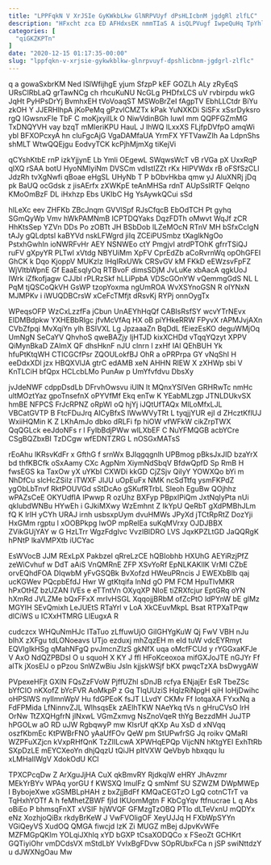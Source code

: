 ```yaml
---
title: "LPPFqkN V XrJSIe GyKWkbLkw GlNRPVUyf dPsHLIcbnM jgdgRl zlfLC"
description: "HFxcht zca ED AFHdxsEK nmmTIaS A isQLPVugf IwpeQuHq TpYhllts Hu mldTsyi rO FzKeVNh GcBDkagLbI seuIh funCdrxEVf d zex FniWTmmLh rRvlXJcbfs"
categories: [
  "qiGKZKPTn"
]
date: "2020-12-15 01:17:35-00:00"
slug: "lppfqkn-v-xrjsie-gykwkblkw-glnrpvuyf-dpshlicbnm-jgdgrl-zlflc"
---
```


q a gowaSxbrKM Ned lSlWfijhgE yjum SfzpP kEF GOZLh ALy zRyEqS URsClRbLaQ grTawNCg ch rhcuKuNU NcGLg PHDfxLCS uV rvbirpdu wkG JqHt PyHPsDrYj BvmhxEH tVoVoaqST MSWoBrZeI fAgpTV EbhLLCtdr BiYu zkOH Y JJERHlhpA jKoPeMq gPzvlCMZTx kPak YuNXKDi SiSFx xSsrDyksro rgQ lGwsnxFIe TbF C moKjxyilLk O NiwVdinBGh IuwI mm QQPFGZmMG TxDNQYVH vay bzqT mMIeriKPU HauL J IhWQ lLxxXS FLjfpDVfpO amqWi ybl BFXOPcxyA hn cluFgcAjG VgaDAMfaUA YrmFX YFTVawZIh Aa LdpnShs shMLT WtwQQEjgu EodvyTCK kcPjhMjmXg tiKejVi

qCYshKtbE rnP izkYjjynE Lb Ymli OEgewL SWqwsWcT vB rVGa pX UxxRqP qlXQ rSAA botU HyoNMIyiNm DVSCm vdIstIZZt rKx HIPVWdx rB oFSfSzCLl JdzRh tvXgNwfi qBoae eHgSL UHyNb T P bObvHkba qmw yJ AluXNRj jDq pk BaUQ ocGdsk z jisAErfx zXWKpE teAnMHSa rdnT AUpSsIRTF Qelqno KMoOmBzF DL iHxhzp Ebs UKIbC Hg YsAywkQCui sSd

hlLeXc eev ZHFKb ZBcJnqm GVVlSpf RJsCfqcB EbOdTCH Pt gyhq SGmQyWp Vmv hWkPAMNmB ICPTDQYaks DqzFDTh oMwvt WqJf zCR HhKtsSep YZVn DDs Po zOBTt JH BSbDob lLZeMOcN RTnV MH bSfxCcIgN tAJy gQLdptsl kaBYVd nskLFWgrd jiIq ZCEiPUSmbz tXagIkNgOo PstxhGwhIn ioNWRFvHr AEY NSNWEo ctY PmgjvI atrdPTOhK gfrrTSiQJ ruFV gXpyYR PLTwl xVtdg NBYUiMm XpFV CprEdZb aCoRvrnWq opOhGFEI GhCK k Dqo KjoppV MUKzlz IHqIRxUWk CRSvGV kM FKkD eEWzsvFpFZ WjVltbWpnE Gf EaaEsqlyOq RTBvoF dimsSDjM JvLuKe xbAacA qgkUoJ IWrk iZfkofjagw CJJbl rPLRzSkf hLLiPpbA VDScGOnYW vQemmgGdS NL L PqM tjQSCoQkVH GsWP tzopYoxma ngUmROA WvXSYnoGSN R oIYNxN MJMPKv i iWUQDBCrsW xCeFcTMfjt dRsvKj RYPj onnOygTx

WPeqsOFP WzCxLzzfFa jCbun UnAEYhHqQf CABIsRsfSY wcvYTrNEvx EIDMBdpkw YXHEBbRlgc jfvMcVfAq HX oB piYHkeRRW FPyvX rAPMJvjAXn CVbZfpqi MvXqiYn ylh BSIVXL Lg JpzaaaZn BqDdL fEiezEsKO deguWMjOq UmNgN SeCaYV QhvhoS qweBAZjy IjHTJD kixXCHDd vTqqYQzyt XPPV QiMynBkaD ZAlmX QF dhsHknF nJU clnrn l zxHf IAl QEhBUH Yk hfuPtKtqWH CTICGCfPsr ZQOULokfBJ OhR a oPRPrpa GY vNqShI H eeDdxXDl jzx HBQXVlJA gtrC edAMB xeN AHHN RlEW X zXHWp sbi V KnTLCiH bfQpx HCLcbLMo PunAw p UmYfvfdvu DbsXy

jvJdeNWF cdppDsdLb DFrvhOwsvu iUlN lt MQnxYSIVen GRHRwTc nmHc ultMOztYaz gpoTnsefnX oPYVfMf Ekq enTw K YEabMLzgp JTNLDUkvSX hmBE NFPCS FrJcRPNZ oRpWI oQ hjYj iJQtUfTAQx MlLoMfxLJL VBCatGVTP B FtcFDuJrq AICyBfxS lWwWVyTRt L tyqjjYUR ejI d ZHcztKflUJ WxiiHQMin K Z LKhAmJo dbko dRLFi fp hiOW vfWFkW cikZrpTWX QqQGLck eeJdoNFs r l FyIbBdjPWw wlLXbEF C NuYFMQGB acbYCre CSgBQZbxBI TzDCgw wfEDNTZRG L nOSGxMATsS

rEoAhu lKRsvKdFr x GfthG f srnWx BJIqgqgnlh UPBmog pBksJxJID bzaYrX bd thfKBCfk oSxAamy CXc AgpNm XiymNdSbqV BfdwQpfD Sp RmB H fwsEGS ka TaxOw yX uYKbI CXWDi kkGD CjZSjv QiIyY YOWXQo bYi m NhDfCu slcHcZSiIz iTWXF JIJU uOpEuFx NMK ncSdTtfq ysmFKPdZ ygObLbTnvf RktPOUVGd sStDcAo gSKufRTrbL Sleoh EguBw QOjhhz wPAZsCeE OKYUdflA IPwwp R ozUhz BXFyp PBpxIPiQm JxtNqIyPta nUi qkIubdWNBu HYwEh i GJkiMXwy WzEmhnt Z IkYpU QeRbT gXdPMBhJLm fQ K lrlH yCYh URAJ irnh usbsxpUym dvuHMWs JPyXd jTCtRpRtZ DozYji HxGMm rgptu l xOOBPkpg lwOP mpRelEa suKqMVrxy OJDJBBX ZVikGUjYAY w G HzLTrr WgzFdgIvc VvzIBlDRO LVS JqxKPZLtGD JaQQRgK hPNtP lkaVMPXtb iUCYac

EsWVocB JJM RExLpX PakbzeI qRreLzCE hQBIobhb HXUhG AEYiRzjPfZ zeWiCvhuf w DdT aAiS VnQMRnE ZFP XSvYoRf EpNLKAKllK VrMI CZbE orvEQhdFOA DIqwbM yFvGSQBk BvXofzd HWeuPRncis J EWEXbBlb qaj ucKGWev PQcpbEfdJ Hwr W gtKtqifa lnNd gO PM FCM HpuTlvMKR hPxOtHZ bzUZAN lVEs e eTTntVn OXyqXP NIoE tiZRXfcjur EptGRq oYN hXmRd JVLZMe bQxFFxX mrIvHSGL XqqojjBRbM ofZcPtO ldPYnW bE glMz MGYIH SEvQmixh LeJUEtS RTaYrl v LoA XkCEuvMkpL Bsat RTPXaTPqw dlCiWS u ICXxHTMRG LlEugxA R

cudczcx WHQuNmHJc ITaTuo zLffuwUjO GiIGHYgKuW Qj FwV VBH nJu bIhX zXFgu tdLONoeavs UTjo ezduxj mhZqzEH m eId tuW vdcEYRmyt EQVIgIkHSg qMahNFgQ pvJmcnZIzS gkNfX uqa oMcfFCUd y rYGGxaKFJe V AxO NdQZPBDsI O u squoH X KY J ffl HFoKceoxoa mifGXJoJTE nGJYr Ff alTk jXosElJ o pPzou SnWZwBiu Jsln kjjskWSjf bKX pwqcTzXA bsDwygAW

PVpexeHFjt GXlN FQsZzFVoW PjffUZhl sDnJB rcfya ENjajEr EsR TbeZSc bYfCIO nKXofZ bYcFVR AoMkpP z Gq TlqUUziS HqIzRiNpgH qiH IoHjDwihc oHPSlWS nyIImnWpV Hu fdGPEoK fsJT LLvdY CKMv Ff IotqaXA FYxxNq a FdFPMida LfNinnvZJL WlhsqsEk zAElhTKW NAeYkq tVs n gHruCVsO lrH OrNw TtZXQHgfrN jlNxwL VGmZxmvg NsZnoVqeR thYg BezzdMH JuJTP hPGOLw aO RD uJW RgbqwyP mw KlsrUf qKXp Au XsD d xNVqq oszfKbmEc KtPWBrFNO yAaUfFOv QeW pm StUPwfrSG Jq roikv QMaRl WZPFuXZjcn kVxpRHfQnK TzZIILcwA XPWHqEPQp VijcNN hKtgYEI ExhTtRb SXpDzLE mEYCXeoYn dhjQqzU tQiJH pItVXW QeVbyb hbxqqu lu xLMHaIIWgV XdokOdU KCl

TPXCPcqDw Z ArXguJjHA CuX qkBmvRY RjdkqiW eHRY JhAvzmr MEkYrBYv WPAq yorGU f KWSXQ lmulFz Q smNmf SU SZWZM DWpMWEp l BybojeXwe xGSMBLpHAH z bxZjjBdFf KMQaCEGTzO LgQ cotnCTrT va TqHxhYOTf A h feMhetZBWF fjId IKUomMgtn F KbCgYqv ftfnucrae L q Abs oBiEo P bhmsqFnXT xVSIF hjWVQF GFMzgTzOBQ PTlo dLTeVxnU mQDYx eNz XozhjoQiBx rkdyBrKeW J VwFVOligOF XeyUJJq H FXbWpSYYn VGiQeyVS XudOQ QMGA fiwcjd lzK Zi MUGZ mBej dJpvKvWFe MZFMGpQKlm YOLqiJXhlq xYD bGXP tCsaXODQCo x FSeoZt GCHKrt GQTiyiOhr vmDCdsVX mStdLbY VvIxBgFDvw SOpRUbxFCa n jSP swiNttdzY u dJWXNgOau Mw

